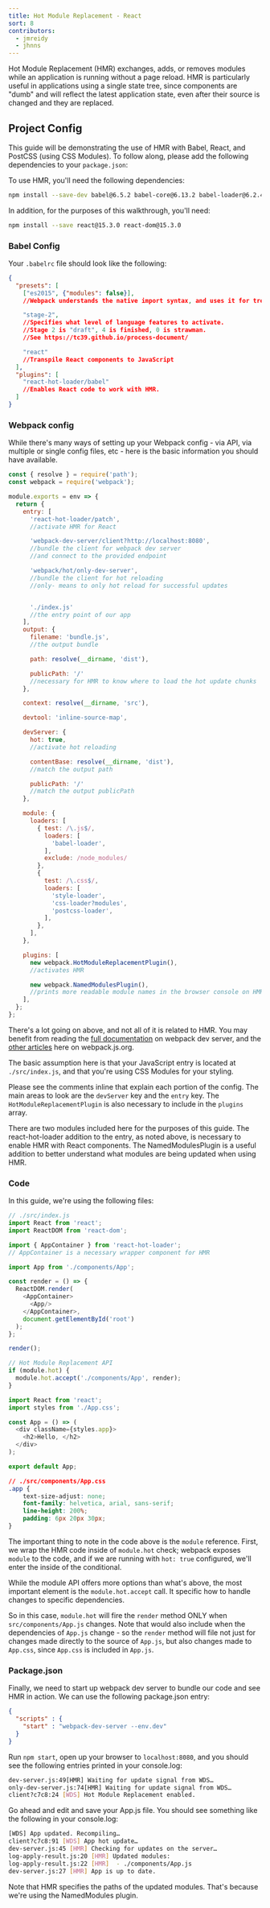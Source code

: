 ```yaml
---
title: Hot Module Replacement - React
sort: 8
contributors:
  - jmreidy
  - jhnns
---
```


Hot Module Replacement (HMR) exchanges, adds, or removes modules while an
application is running without a page reload.
HMR is particularly useful in applications using a single state tree,
since components are "dumb" and will reflect the latest application state, even
after their source is changed and they are replaced.

## Project Config

This guide will be demonstrating the use of HMR with Babel,
React, and PostCSS (using CSS Modules).
To follow along, please add the following dependencies to your `package.json`:

To use HMR, you'll need the following dependencies:

```bash
npm install --save-dev babel@6.5.2 babel-core@6.13.2 babel-loader@6.2.4 babel-preset-es2015@6.13.2 babel-preset-react@6.11.1 babel-preset-stage-2@6.13.0 css-loader@0.23.1 postcss-loader@0.9.1 react-hot-loader@3.0.0-beta.1 style-loader@0.13.1 webpack@2.1.0-beta.20 webpack-dev-server@2.1.0-beta.0
```

In addition, for the purposes of this walkthrough, you'll need:

```bash
npm install --save react@15.3.0 react-dom@15.3.0
```


### Babel Config

Your `.babelrc` file should look like the following:

```json
{
  "presets": [
    ["es2015", {"modules": false}],
    //Webpack understands the native import syntax, and uses it for tree shaking

    "stage-2",
    //Specifies what level of language features to activate.
    //Stage 2 is "draft", 4 is finished, 0 is strawman.
    //See https://tc39.github.io/process-document/

    "react"
    //Transpile React components to JavaScript
  ],
  "plugins": [
    "react-hot-loader/babel"
    //Enables React code to work with HMR.
  ]
}
```

### Webpack config

While there's many ways of setting up your Webpack config - via API,
via multiple or single config files, etc - here is the basic information
you should have available.

```js
const { resolve } = require('path');
const webpack = require('webpack');

module.exports = env => {
  return {
    entry: [
      'react-hot-loader/patch',
      //activate HMR for React

      'webpack-dev-server/client?http://localhost:8080',
      //bundle the client for webpack dev server
      //and connect to the provided endpoint

      'webpack/hot/only-dev-server',
      //bundle the client for hot reloading
      //only- means to only hot reload for successful updates


      './index.js'
      //the entry point of our app
    ],
    output: {
      filename: 'bundle.js',
      //the output bundle

      path: resolve(__dirname, 'dist'),

      publicPath: '/'
      //necessary for HMR to know where to load the hot update chunks
    },

    context: resolve(__dirname, 'src'),

    devtool: 'inline-source-map',

    devServer: {
      hot: true,
      //activate hot reloading

      contentBase: resolve(__dirname, 'dist'),
      //match the output path

      publicPath: '/'
      //match the output publicPath
    },

    module: {
      loaders: [
        { test: /\.js$/,
          loaders: [
            'babel-loader',
          ],
          exclude: /node_modules/
        },
        {
          test: /\.css$/,
          loaders: [
            'style-loader',
            'css-loader?modules',
            'postcss-loader',
          ],
        },
      ],
    },

    plugins: [
      new webpack.HotModuleReplacementPlugin(),
      //activates HMR

      new webpack.NamedModulesPlugin(),
      //prints more readable module names in the browser console on HMR updates
    ],
  };
};
```

There's a lot going on above, and not all of it is related to HMR.
You may benefit from reading the
[full documentation](https://webpack.github.io/docs/webpack-dev-server.html)
on webpack dev server, and the [other articles](https://webpack.js.org/concepts/)
here on webpack.js.org.

The basic assumption here is that your JavaScript entry is located at `./src/index.js`,
and that you're using CSS Modules for your styling.

Please see the comments inline that explain each portion of the config. The main
areas to look are the `devServer` key and the `entry` key. The `HotModuleReplacementPlugin` is
also necessary to include in the `plugins` array.

There are two modules included here for the purposes of this guide.
The react-hot-loader addition to the entry, as noted above, is necessary to enable
HMR with React components. The NamedModulesPlugin is a useful addition
to better understand what modules are being updated when using HMR.

### Code

In this guide, we're using the following files:

```js
// ./src/index.js
import React from 'react';
import ReactDOM from 'react-dom';

import { AppContainer } from 'react-hot-loader';
// AppContainer is a necessary wrapper component for HMR

import App from './components/App';

const render = () => {
  ReactDOM.render(
    <AppContainer>
      <App/>
    </AppContainer>,
    document.getElementById('root')
  );
};

render();

// Hot Module Replacement API
if (module.hot) {
  module.hot.accept('./components/App', render);
}
```

```js
import React from 'react';
import styles from './App.css';

const App = () => (
  <div className={styles.app}>
    <h2>Hello, </h2>
  </div>
);

export default App;
```

```css
// ./src/components/App.css
.app {
    text-size-adjust: none;
    font-family: helvetica, arial, sans-serif;
    line-height: 200%;
    padding: 6px 20px 30px;
}
```

The important thing to note in the code above is the `module` reference.
First, we wrap the HMR code inside of `module.hot` check;
webpack exposes `module` to the code, and if we are running with `hot: true` configured,
we'll enter the inside of the conditional.

While the module API offers more options than what's above, the most
important element is the `module.hot.accept` call.
It specific how to handle changes to specific dependencies.

So in this case, `module.hot` will fire the `render` method ONLY
when `src/components/App.js` changes. Note that would also include when the
dependencies of `App.js` change -
so the `render` method will file not just for changes made directly to the
source of `App.js`, but also changes made to `App.css`, since `App.css`
is included in `App.js`.

### Package.json

Finally, we need to start up webpack dev server to bundle our code and see HMR in action.
We can use the following package.json entry:

```json
{
  "scripts" : {
    "start" : "webpack-dev-server --env.dev"
  }
}
```

Run `npm start`, open up your browser to `localhost:8080`,
and you should see the following entries printed in your console.log:

```bash
dev-server.js:49[HMR] Waiting for update signal from WDS…
only-dev-server.js:74[HMR] Waiting for update signal from WDS…
client?c7c8:24 [WDS] Hot Module Replacement enabled.
```

Go ahead and edit and save your App.js file.
You should see something like the following in your console.log:

```bash
[WDS] App updated. Recompiling…
client?c7c8:91 [WDS] App hot update…
dev-server.js:45 [HMR] Checking for updates on the server…
log-apply-result.js:20 [HMR] Updated modules:
log-apply-result.js:22 [HMR]  - ./components/App.js
dev-server.js:27 [HMR] App is up to date.
```

Note that HMR specifies the paths of the updated modules.
That's because we're using the NamedModules plugin.
